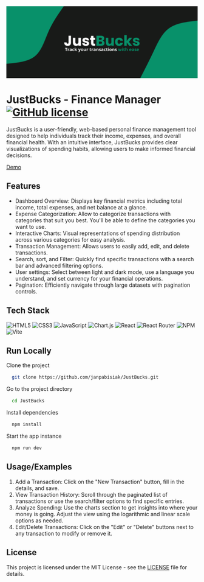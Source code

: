 <img align="center" src="./cover.png">

# JustBucks - Finance Manager [![GitHub license](https://img.shields.io/badge/license-MIT-blue.svg)](https://github.com/facebook/react/blob/main/LICENSE)

JustBucks is a user-friendly, web-based personal finance management tool designed to help individuals track their income, expenses, and overall financial health. With an intuitive interface, JustBucks provides clear visualizations of spending habits, allowing users to make informed financial decisions.

[Demo](https://transaction-tracker-theta.vercel.app/)

## Features

-   Dashboard Overview: Displays key financial metrics including total income, total expenses, and net balance at a glance.
-   Expense Categorization: Allow to categorize transactions with categories that suit you best. You'll be able to define the categories you want to use.
-   Interactive Charts: Visual representations of spending distribution across various categories for easy analysis.
-   Transaction Management: Allows users to easily add, edit, and delete transactions.
-   Search, sort, and Filter: Quickly find specific transactions with a search bar and advanced filtering options.
-   User settings: Select between light and dark mode, use a language you understand, and set currency for your financial operations.
-   Pagination: Efficiently navigate through large datasets with pagination controls.

## Tech Stack

![HTML5](https://img.shields.io/badge/html5-%23E34F26.svg?style=for-the-badge&logo=html5&logoColor=white)
![CSS3](https://img.shields.io/badge/css3-%231572B6.svg?style=for-the-badge&logo=css3&logoColor=white)
![JavaScript](https://img.shields.io/badge/javascript-%23323330.svg?style=for-the-badge&logo=javascript&logoColor=%23F7DF1E)
![Chart.js](https://img.shields.io/badge/chart.js-F5788D.svg?style=for-the-badge&logo=chart.js&logoColor=white)
![React](https://img.shields.io/badge/react-%2320232a.svg?style=for-the-badge&logo=react&logoColor=%2361DAFB)
![React Router](https://img.shields.io/badge/React_Router-CA4245?style=for-the-badge&logo=react-router&logoColor=white)
![NPM](https://img.shields.io/badge/NPM-%23CB3837.svg?style=for-the-badge&logo=npm&logoColor=white)
![Vite](https://img.shields.io/badge/vite-%23646CFF.svg?style=for-the-badge&logo=vite&logoColor=white)

## Run Locally

Clone the project

```bash
  git clone https://github.com/janpabisiak/JustBucks.git
```

Go to the project directory

```bash
  cd JustBucks
```

Install dependencies

```bash
  npm install
```

Start the app instance

```bash
  npm run dev
```

## Usage/Examples

1. Add a Transaction: Click on the "New Transaction" button, fill in the details, and save.
2. View Transaction History: Scroll through the paginated list of transactions or use the search/filter options to find specific entries.
3. Analyze Spending: Use the charts section to get insights into where your money is going. Adjust the view using the logarithmic and linear scale options as needed.
4. Edit/Delete Transactions: Click on the "Edit" or "Delete" buttons next to any transaction to modify or remove it.

## License

This project is licensed under the MIT License - see the [LICENSE](https://github.com/janpabisiak/JustBucks/blob/main/LICENSE) file for details.
